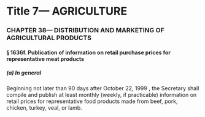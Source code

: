 
# Title 7— AGRICULTURE
### CHAPTER 38— DISTRIBUTION AND MARKETING OF AGRICULTURAL PRODUCTS
#### § 1636f. Publication of information on retail purchase prices for representative meat products
##### (a) In general

Beginning not later than 90 days after October 22, 1999 , the Secretary shall compile and publish at least monthly (weekly, if practicable) information on retail prices for representative food products made from beef, pork, chicken, turkey, veal, or lamb.
